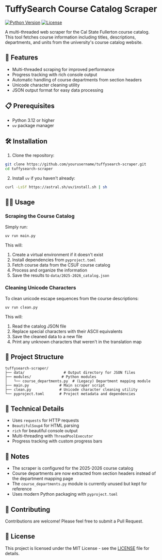 # TuffySearch Course Catalog Scraper

[![Python Version](https://img.shields.io/badge/python-3.12%2B-blue)](https://www.python.org/downloads/)
[![License](https://img.shields.io/badge/license-MIT-green)](LICENSE)

A multi-threaded web scraper for the Cal State Fullerton course catalog. This tool fetches course information including titles, descriptions, departments, and units from the university's course catalog website.

## 🚀 Features

- Multi-threaded scraping for improved performance
- Progress tracking with rich console output
- Automatic handling of course departments from section headers
- Unicode character cleaning utility
- JSON output format for easy data processing

## 📋 Prerequisites

- Python 3.12 or higher
- `uv` package manager

## 🛠️ Installation

1. Clone the repository:
```bash
git clone https://github.com/yourusername/tuffysearch-scraper.git
cd tuffysearch-scraper
```

2. Install `uv` if you haven't already:
```bash
curl -LsSf https://astral.sh/uv/install.sh | sh
```

## 🏃‍♂️ Usage

### Scraping the Course Catalog

Simply run:
```bash
uv run main.py
```

This will:
1. Create a virtual environment if it doesn't exist
2. Install dependencies from `pyproject.toml`
3. Fetch course data from the CSUF course catalog
4. Process and organize the information
5. Save the results to `data/2025-2026_catalog.json`

### Cleaning Unicode Characters

To clean unicode escape sequences from the course descriptions:
```bash
uv run clean.py
```

This will:
1. Read the catalog JSON file
2. Replace special characters with their ASCII equivalents
3. Save the cleaned data to a new file
4. Print any unknown characters that weren't in the translation map

## 📁 Project Structure

```
tuffysearch-scraper/
├── data/                  # Output directory for JSON files
├── modules/              # Python modules
│   └── course_departments.py  # (Legacy) Department mapping module
├── main.py              # Main scraper script
├── clean.py             # Unicode character cleaning utility
└── pyproject.toml       # Project metadata and dependencies
```

## 🔧 Technical Details

- Uses `requests` for HTTP requests
- `BeautifulSoup4` for HTML parsing
- `rich` for beautiful console output
- Multi-threading with `ThreadPoolExecutor`
- Progress tracking with custom progress bars

## 📝 Notes

- The scraper is configured for the 2025-2026 course catalog
- Course departments are now extracted from section headers instead of the department mapping page
- The `course_departments.py` module is currently unused but kept for reference
- Uses modern Python packaging with `pyproject.toml`

## 🤝 Contributing

Contributions are welcome! Please feel free to submit a Pull Request.

## 📄 License

This project is licensed under the MIT License - see the [LICENSE](LICENSE) file for details.
